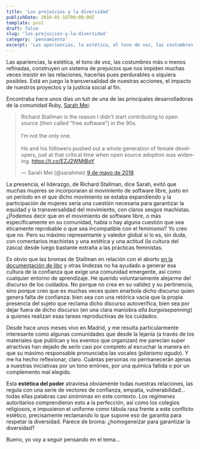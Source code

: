 ```yaml
---
title: 'Los prejuicios y la diversidad'
publishDate: 2018-05-18T00:00:00Z
template: post
draft: false
slug: 'los-prejuicios-y-la-diversidad'
category: 'pensamiento'
excerpt: 'Las apariencias, la estética, el tono de voz, las costumbres más o menos refinadas, construyen un sistema de prejuicios que nos impiden muchas veces insistir en las relaciones, hacerlas pues perdurables o siquiera posibles. Está en juego la transversalidad de nuestras acciones, el impacto de nuestros proyectos y la justicia social al fin.'
---
```


Las apariencias, la estética, el tono de voz, las costumbres más o menos refinadas, construyen un sistema de prejuicios que nos impiden muchas veces insistir en las relaciones, hacerlas pues perdurables o siquiera posibles. Está en juego la transversalidad de nuestras acciones, el impacto de nuestros proyectos y la justicia social al fin.

Encontraba hace unos días un tuit de una de las principales desarrolladoras de la comunidad Ruby, [Sarah Mei](http://www.sarahmei.com/blog/):

<blockquote class="twitter-tweet" data-lang="es"><p lang="en" dir="ltr">Richard Stallman is the reason I didn’t start contributing to open source (then called “free software”) in the 90s.<br><br>I’m not the only one.<br><br>He and his followers pushed out a whole generation of female developers, just at that critical time when open source adoption was widening. <a href="https://t.co/EZJ2WMtBoY">https://t.co/EZJ2WMtBoY</a></p>&mdash; Sarah Mei (@sarahmei) <a href="https://twitter.com/sarahmei/status/994010501460865025?ref_src=twsrc%5Etfw">9 de mayo de 2018</a></blockquote>
<script async src="https://platform.twitter.com/widgets.js" charset="utf-8"></script>

La presencia, el liderazgo, de Richard Stallman, dice Sarah, evitó que muchas mujeres se incorporaran al movimiento de software libre, justo en un período en el que dicho movimiento se estaba expandiendo y la participación de mujeres sería una cuestión necesaria para garantizar la equidad y la transversalidad del movimiento, con claros sesgos machistas. ¿Podemos decir que en el movimiento de software libre, o más específicamente en su comunidad, había o hay alguna cuestión que sea éticamente reprobable o que sea incompatible con el feminismo? Yo creo que no. Pero su máximo representante y valedor global sí lo es, sin duda, con comentarios machistas y una estética y una actitud (la cultura del zasca) desde luego bastante extraña a las prácticas feministas.

Es obvio que las bromas de Stallman en relación con el aborto [en la documentación de libc](https://www.gnu.org/software/libc/manual/html_node/Aborting-a-Program.html) y otras lindezas no ha ayudado a generar esa cultura de la confianza que exige una comunidad emergente, así como cualquier entorno de aprendizaje. He querido voluntariamente alejarme del discurso de los cuidados. No porque no crea en su validez y su pertinencia, sino porque creo que es muchas veces quien enarbola dicho discurso quien genera falta de confianza: bien sea con una retórica vacía que la propia presencia del sujeto que reclama dicho discurso autoverifica, bien sea por dejar fuera de dicho discurso (en una clara maniobra _alla burgoisepanning_) a quienes realizan esas tareas reproductivas de los cuidados.

Desde hace unos meses vivo en Madrid, y me resulta particularmente interesante como algunas comunidades que desde la lejanía (a través de los materiales que publican y los eventos que organizan) me parecían super atractivas han dejado de serlo casi por completo al escuchar la manera en que su máximo responsable pronunciaba las vocales (_pilarismo agudo_). Y me ha hecho reflexionar, claro. Cuántas personas no permanecerán ajenas a nuestras iniciativas por un tono erróneo, por una química fallida o por un complemento mal elegido.

Esta **estética del poder** atraviesa obviamente todas nuestras relaciones, las regula con una serie de vectores de confianza, empatía, vulnerabilidad... todas ellas palabras casi sinónimas en este contexto. Los regímenes autoritarios comprendieron esto a la perfección, así como los colegios religiosos, e impusieron el uniforme como tábula rasa frente a este conflicto estético, precisamente reclamando lo que supone eso de garantía para respetar la diversidad. Parece de broma: ¿homogeneizar para garantizar la diversidad?

Bueno, yo voy a seguir pensando en el tema...
